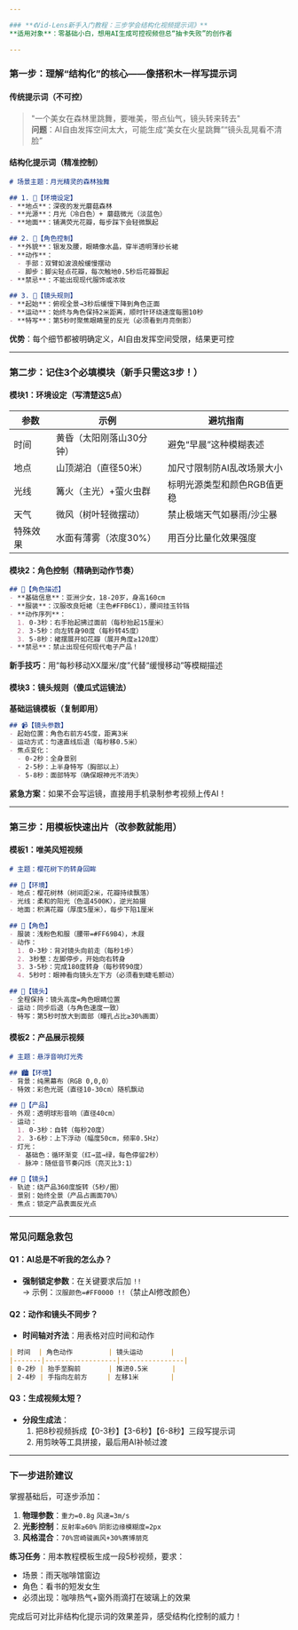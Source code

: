 ```yaml
---

### **《Vid-Lens新手入门教程：三步学会结构化视频提示词》**  
**适用对象**：零基础小白，想用AI生成可控视频但总“抽卡失败”的创作者  

---
```


### **第一步：理解“结构化”的核心——像搭积木一样写提示词**
#### **传统提示词（不可控）**  
> "一个美女在森林里跳舞，要唯美，带点仙气，镜头转来转去"  
**问题**：AI自由发挥空间太大，可能生成“美女在火星跳舞”“镜头乱晃看不清脸”  

#### **结构化提示词（精准控制）**  
```markdown
# 场景主题：月光精灵的森林独舞

## 1. 🌳【环境设定】
- **地点**：深夜的发光蘑菇森林  
- **光源**：月光（冷白色）+ 蘑菇微光（淡蓝色）  
- **地面**：铺满荧光花瓣，每步踩下会轻微飘起  

## 2. 👗【角色控制】  
- **外貌**：银发及腰，眼睛像水晶，穿半透明薄纱长裙  
- **动作**：  
  - 手部：双臂如波浪般缓慢摆动  
  - 脚步：脚尖轻点花瓣，每次触地0.5秒后花瓣飘起  
- **禁忌**：不能出现现代服饰或浓妆  

## 3. 🎥【镜头规则】  
- **起始**：俯视全景→3秒后缓慢下降到角色正面  
- **运动**：始终与角色保持2米距离，顺时针环绕速度每圈10秒  
- **特写**：第5秒时聚焦眼睛里的反光（必须看到月亮倒影）  
```  
**优势**：每个细节都被明确定义，AI自由发挥空间受限，结果更可控  

---

### **第二步：记住3个必填模块（新手只需这3步！）**  
#### **模块1：环境设定（写清楚这5点）**  
| 参数     | 示例                  | 避坑指南                     |
|----------|-----------------------|------------------------------|
| 时间     | 黄昏（太阳刚落山30分钟）| 避免“早晨”这种模糊表述        |
| 地点     | 山顶湖泊（直径50米）  | 加尺寸限制防AI乱改场景大小    |
| 光线     | 篝火（主光）+萤火虫群 | 标明光源类型和颜色RGB值更稳   |
| 天气     | 微风（树叶轻微摆动）  | 禁止极端天气如暴雨/沙尘暴     |
| 特殊效果 | 水面有薄雾（浓度30%） | 用百分比量化效果强度          |

#### **模块2：角色控制（精确到动作节奏）**  
```markdown
## 👤【角色描述】  
- **基础信息**：亚洲少女，18-20岁，身高160cm  
- **服装**：汉服改良短裙（主色#FFB6C1），腰间挂玉铃铛  
- **动作序列**：  
  1. 0-3秒：右手抬起拂过面前（每秒抬起15厘米）  
  2. 3-5秒：向左转身90度（每秒转45度）  
  3. 5-8秒：裙摆展开如花瓣（展开角度≥120度）  
- **禁忌**：禁止出现任何现代电子产品！  
```  
**新手技巧**：用“每秒移动XX厘米/度”代替“缓慢移动”等模糊描述  

#### **模块3：镜头规则（傻瓜式运镜法）**  
**基础运镜模板（复制即用）**  
```markdown
## 📹【镜头参数】  
- 起始位置：角色右前方45度，距离3米  
- 运动方式：匀速直线后退（每秒移0.5米）  
- 焦点变化：  
  - 0-2秒：全身景别  
  - 2-5秒：上半身特写（胸部以上）  
  - 5-8秒：面部特写（确保眼神光不消失）  
```  
**紧急方案**：如果不会写运镜，直接用手机录制参考视频上传AI！

---

### **第三步：用模板快速出片（改参数就能用）**  
#### **模板1：唯美风短视频**  
```markdown
# 主题：樱花树下的转身回眸  

## 🌸【环境】  
- 地点：樱花树林（树间距2米，花瓣持续飘落）  
- 光线：柔和的阳光（色温4500K），逆光拍摄  
- 地面：积满花瓣（厚度5厘米），每步下陷1厘米  

## 👩【角色】  
- 服装：浅粉色和服（腰带=#FF69B4），木屐  
- 动作：  
  1. 0-3秒：背对镜头向前走（每秒1步）  
  2. 3秒整：左脚停步，开始向右转身  
  3. 3-5秒：完成180度转身（每秒转90度）  
  4. 5秒时：眼神看向镜头左下方（必须看到睫毛颤动）  

## 🎥【镜头】  
- 全程保持：镜头高度=角色眼睛位置  
- 运动：同步后退（与角色速度一致）  
- 特写：第5秒时放大到面部（瞳孔占比≥30%画面）  
```  

#### **模板2：产品展示视频**  
```markdown
# 主题：悬浮音响灯光秀  

## 🏙️【环境】  
- 背景：纯黑幕布（RGB 0,0,0）  
- 特效：彩色光斑（直径10-30cm）随机飘动  

## 🔮【产品】  
- 外观：透明球形音响（直径40cm）  
- 运动：  
  1. 0-3秒：自转（每秒20度）  
  2. 3-6秒：上下浮动（幅度50cm，频率0.5Hz）  
- 灯光：  
  - 基础色：循环渐变（红→蓝→绿，每色停留2秒）  
  - 脉冲：随低音节奏闪烁（亮灭比3:1）  

## 🎥【镜头】  
- 轨迹：绕产品360度旋转（5秒/圈）  
- 景别：始终全景（产品占画面70%）  
- 焦点：锁定产品表面反光点  
```

---

### **常见问题急救包**  
#### **Q1：AI总是不听我的怎么办？**  
- **强制锁定参数**：在关键要求后加 `!!`  
  → 示例：`汉服颜色=#FF0000 !!`（禁止AI修改颜色）  

#### **Q2：动作和镜头不同步？**  
- **时间轴对齐法**：用表格对应时间和动作  
```markdown
| 时间  | 角色动作         | 镜头运动       |
|-------|------------------|----------------|
| 0-2秒 | 抬手至胸前       | 推进0.5米      |
| 2-4秒 | 手指向左前方     | 左移1米        |
```

#### **Q3：生成视频太短？**  
- **分段生成法**：  
  1. 把8秒视频拆成【0-3秒】【3-6秒】【6-8秒】三段写提示词  
  2. 用剪映等工具拼接，最后用AI补帧过渡  

---

### **下一步进阶建议**  
掌握基础后，可逐步添加：  
1. **物理参数**：`重力=0.8g` `风速=3m/s`  
2. **光影控制**：`反射率≥60%` `阴影边缘模糊度=2px`  
3. **风格混合**：`70%宫崎骏画风+30%赛博朋克`  

**练习任务**：用本教程模板生成一段5秒视频，要求：  
- 场景：雨天咖啡馆窗边  
- 角色：看书的短发女生  
- 必须出现：咖啡热气+窗外雨滴打在玻璃上的效果  

完成后可对比非结构化提示词的效果差异，感受结构化控制的威力！